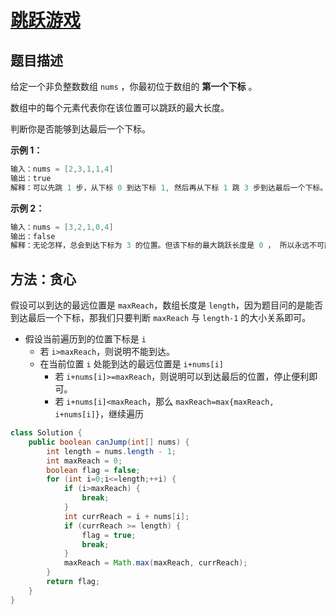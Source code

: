 # [跳跃游戏](https://leetcode-cn.com/problems/jump-game/)

## 题目描述

给定一个非负整数数组 `nums` ，你最初位于数组的 **第一个下标** 。

数组中的每个元素代表你在该位置可以跳跃的最大长度。

判断你是否能够到达最后一个下标。

**示例 1：**

```java
输入：nums = [2,3,1,1,4]
输出：true
解释：可以先跳 1 步，从下标 0 到达下标 1, 然后再从下标 1 跳 3 步到达最后一个下标。
```

**示例 2：**

```java
输入：nums = [3,2,1,0,4]
输出：false
解释：无论怎样，总会到达下标为 3 的位置。但该下标的最大跳跃长度是 0 ， 所以永远不可能到达最后一个下标。
```



## 方法：贪心

假设可以到达的最远位置是 `maxReach`，数组长度是 `length`，因为题目问的是能否到达最后一个下标，那我们只要判断 `maxReach` 与 `length-1` 的大小关系即可。

- 假设当前遍历到的位置下标是 `i`
  - 若 `i>maxReach`，则说明不能到达。
  - 在当前位置 `i` 处能到达的最远位置是 `i+nums[i]`
    - 若 `i+nums[i]>=maxReach`，则说明可以到达最后的位置，停止便利即可。
    - 若 `i+nums[i]<maxReach`，那么 `maxReach=max{maxReach, i+nums[i]}`，继续遍历

```java
class Solution {
    public boolean canJump(int[] nums) {
        int length = nums.length - 1;
        int maxReach = 0;
        boolean flag = false;
        for (int i=0;i<=length;++i) {
            if (i>maxReach) {
                break;
            }
            int currReach = i + nums[i];
            if (currReach >= length) {
                flag = true;
                break;
            }
            maxReach = Math.max(maxReach, currReach);
        }
        return flag;
    }
}
```

